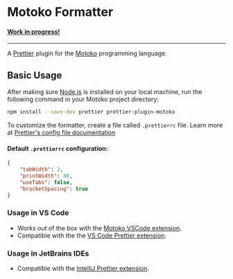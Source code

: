# Motoko Formatter

#### [Work in progress!](https://github.com/dfinity/prettier-plugin-motoko/issues/1)

---

A [Prettier](https://prettier.io/) plugin for the [Motoko](https://internetcomputer.org/docs/current/developer-docs/build/cdks/motoko-dfinity/motoko/) programming language.

## Basic Usage

After making sure [Node.js](https://nodejs.org/en/download/) is installed on your local machine, run the following command in your Motoko project directory:

```sh
npm install --save-dev prettier prettier-plugin-motoko
```

To customize the formatter, create a file called `.prettierrc` file. Learn more at [Prettier's config file documentation](https://prettier.io/docs/en/configuration.html)

#### Default `.prettierrc` configuration:

```json
{
    "tabWidth": 2,
    "printWidth": 80,
    "useTabs": false,
    "bracketSpacing": true
}
```

### Usage in VS Code

- Works out of the box with the [Motoko VSCode extension](https://marketplace.visualstudio.com/items?itemName=dfinity-foundation.vscode-motoko).
- Compatible with the the [VS Code Prettier extension](https://marketplace.visualstudio.com/items?itemName=esbenp.prettier-vscode).

### Usage in JetBrains IDEs

- Compatible with the [IntelliJ Prettier extension](https://www.jetbrains.com/help/idea/prettier.html).
